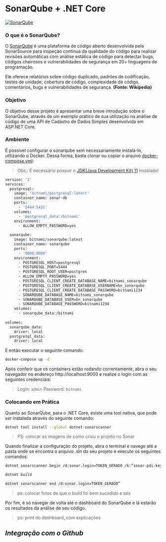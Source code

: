 # SonarQube + .NET Core

[![SonarQube](https://miro.medium.com/max/1400/1*RCowy6wN9oGxDOy7NRh8lQ.png)](https://www.sonarqube.org/)


### O que é o SonarQube?

O [SonarQube](https://www.sonarqube.org/) é uma plataforma de código aberto desenvolvida pela SonarSource para inspeção contínua da qualidade do código para realizar revisões automáticas com análise estática de código para detectar bugs, códigos cheirosos e vulnerabilidades de segurança em 20+ linguagens de programação.

Ele oferece relatórios sobre código duplicado, padrões de codificação, testes de unidade, cobertura de código, complexidade de código, comentários, bugs e vulnerabilidades de segurança. **(Fonte: Wikipedia)**


### Objetivo

O objetivo desse projeto é apresentar uma breve introdução sobre o SonarQube, através de um exemplo prático de sua utilização na análise de código de uma API de Cadastro de Dados Simples desenvolvida em ASP.NET Core.


### Ambiente

É possível configurar o sonarqube sem necessariamente instalá-lo, utilizando o Docker. Dessa forma, basta clonar ou copiar o arquivo [docker-compose.yml]():

> Obs.: É necessário possuir o [JDK(Java Development Kit) 11](https://www.oracle.com/br/java/technologies/javase/jdk11-archive-downloads.html)  instalado!

```sh
version: '2'
services:
  postgresql:
    image: 'bitnami/postgresql:latest'
    container_name: sonar-db
    ports:
      - '5444:5432'
    volumes:
      - 'postgresql_data:/bitnami'
    environment:
      - ALLOW_EMPTY_PASSWORD=yes
      
  sonarqube:
    image: bitnami/sonarqube:latest
    container_name: sonarqube
    ports:
      - '9000:9000'
    environment:
      - POSTGRESQL_HOST=postgresql
      - POSTGRESQL_PORT=5444
      - POSTGRESQL_ROOT_USER=postgres
      - ALLOW_EMPTY_PASSWORD=yes
      - POSTGRESQL_CLIENT_CREATE_DATABASE_NAME=bitnami_sonarqube
      - POSTGRESQL_CLIENT_CREATE_DATABASE_USERNAME=bn_sonarqube
      - POSTGRESQL_CLIENT_CREATE_DATABASE_PASSWORD=bitnami1234
      - SONARQUBE_DATABASE_NAME=bitnami_sonarqube
      - SONARQUBE_DATABASE_USER=bn_sonarqube
      - SONARQUBE_DATABASE_PASSWORD=bitnami1234
    volumes:
      - sonarqube_data:/bitnami
        
volumes:
  sonarqube_data:
    driver: local
  postgresql_data:
    driver: local
```
  
E então executar o seguinte comando:
  
 ```sh
 docker-compose up -d
 ```
 
Após conferir que os containers estão rodando correntamente, abra o seu navegador no endereço http://localhost:9000 e realize o login com as seguintes credenciais:
 
> Login: `admin`
> Password: `bitnami`


### Colocando em Prática

Quanto ao SonarQube, para o .NET Core, existe uma tool nativa, que pode ser instalada através do seguinte comando:

```sh
dotnet tool install --global dotnet-sonarscanner
```

>PS: colocar as imagens de como criou o projeto no Sonar

Quando finalizar a configuração do projeto, abra o terminal e navege até a pasta onde se encontra o arquivo .sln do seu projeto e execute os seguintes comandos:

```sh
dotnet sonarscanner begin /d:sonar.login=TOKEN_GERADO /k:”sonar-pdi-key”

dotnet build

dotnet sonarscanner end /d:sonar.login=TOKEN_GERADO”
```
> ps: colocar fotos de que o build foi bem sucedido e tals

Por fim, é só navegar de volta até o dashboard do SonarQube e lá estarão os resultados da análise de seu código.

> ps: print do dashboard, com explicações

## _Integração com o Github_
